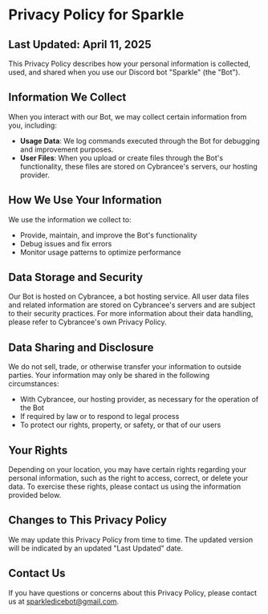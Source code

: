 # Privacy Policy for Sparkle

## Last Updated: April 11, 2025

This Privacy Policy describes how your personal information is collected, used, and shared when you use our Discord bot "Sparkle" (the "Bot").

## Information We Collect

When you interact with our Bot, we may collect certain information from you, including:

- **Usage Data**: We log commands executed through the Bot for debugging and improvement purposes.
- **User Files**: When you upload or create files through the Bot's functionality, these files are stored on Cybrancee's servers, our hosting provider.

## How We Use Your Information

We use the information we collect to:

- Provide, maintain, and improve the Bot's functionality
- Debug issues and fix errors
- Monitor usage patterns to optimize performance

## Data Storage and Security

Our Bot is hosted on Cybrancee, a bot hosting service. All user data files and related information are stored on Cybrancee's servers and are subject to their security practices. For more information about their data handling, please refer to Cybrancee's own Privacy Policy.

## Data Sharing and Disclosure

We do not sell, trade, or otherwise transfer your information to outside parties. Your information may only be shared in the following circumstances:

- With Cybrancee, our hosting provider, as necessary for the operation of the Bot
- If required by law or to respond to legal process
- To protect our rights, property, or safety, or that of our users

## Your Rights

Depending on your location, you may have certain rights regarding your personal information, such as the right to access, correct, or delete your data. To exercise these rights, please contact us using the information provided below.

## Changes to This Privacy Policy

We may update this Privacy Policy from time to time. The updated version will be indicated by an updated "Last Updated" date.

## Contact Us

If you have questions or concerns about this Privacy Policy, please contact us at sparkledicebot@gmail.com.
